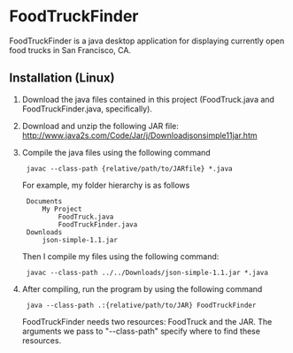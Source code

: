 # FoodTruckFinder
FoodTruckFinder is a java desktop application for displaying currently open food trucks in San Francisco, CA. 

## Installation (Linux)
1. Download the java files contained in this project (FoodTruck.java and FoodTruckFinder.java, specifically).
2. Download and unzip the following JAR file: http://www.java2s.com/Code/Jar/j/Downloadjsonsimple11jar.htm
3. Compile the java files using the following command
    
        javac --class-path {relative/path/to/JARfile} *.java     
    
    For example, my folder hierarchy is as follows
        
        Documents
            My Project
                FoodTruck.java
                FoodTruckFinder.java
        Downloads
            json-simple-1.1.jar
            
    Then I compile my files using the following command:
       
        javac --class-path ../../Downloads/json-simple-1.1.jar *.java

4. After compiling, run the program by using the following command

        java --class-path .:{relative/path/to/JAR} FoodTruckFinder
        
   FoodTruckFinder needs two resources: FoodTruck and the JAR.
   The arguments we pass to "--class-path" specify where to find these resources. 
